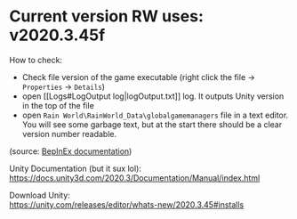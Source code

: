 # Current version RW uses: v2020.3.45f

How to check: 
- Check file version of the game executable (right click the file -> `Properties` -> `Details`)
- open [[Logs#LogOutput log|logOutput.txt]] log. It outputs Unity version in the top of the file
- open `Rain World\RainWorld_Data\globalgamemanagers` file in a text editor. You will see some garbage text, but at the start there should be a clear version number readable.

(source: [BepInEx documentation](https://docs.bepinex.dev/articles/dev_guide/plugin_tutorial/2_plugin_start.html#initializing-a-plugin-project-from-template))

Unity Documentation (but it sux lol):  
https://docs.unity3d.com/2020.3/Documentation/Manual/index.html

Download Unity:  
https://unity.com/releases/editor/whats-new/2020.3.45#installs